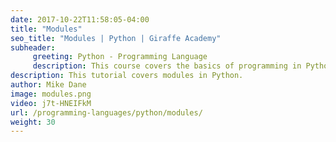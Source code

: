 ```yaml
---
date: 2017-10-22T11:58:05-04:00
title: "Modules"
seo_title: "Modules | Python | Giraffe Academy"
subheader:
     greeting: Python - Programming Language
     description: This course covers the basics of programming in Python. Work your way through the videos and we'll teach you everything you need to know to start your programming journey!
description: This tutorial covers modules in Python.
author: Mike Dane
image: modules.png
video: j7t-HNEIFkM
url: /programming-languages/python/modules/
weight: 30
---
```

